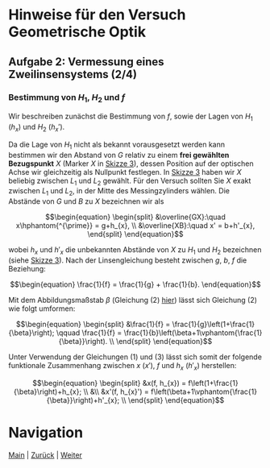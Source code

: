 # Hinweise für den Versuch Geometrische Optik

## Aufgabe 2: Vermessung eines Zweilinsensystems (2/4)

### Bestimmung von $H_{1}$, $H_{2}$ und $f$

Wir beschreiben zunächst die Bestimmung von $f$, sowie der Lagen von $H_{1}$ ($h_{x}$) und $H_{2}$ ($h_{x}'$). 

Da die Lage von $H_{1}$ nicht als bekannt vorausgesetzt werden kann bestimmen wir den Abstand von $G$ relativ zu einem **frei gewählten Bezugspunkt** $X$ (Marker $X$ in [Skizze 3](https://git.scc.kit.edu/etp-lehre/p1-for-students/-/raw/main/Geometrische%20Optik/figures/AbbeVerfahren.png)), dessen Position auf der optischen Achse wir gleichzeitig als Nullpunkt festlegen. In [Skizze 3](https://git.scc.kit.edu/etp-lehre/p1-for-students/-/raw/main/Geometrische%20Optik/figures/AbbeVerfahren.png) haben wir $X$ beliebig zwischen $L_{1}$ und $L_{2}$ gewählt. Für den Versuch sollten Sie $X$ exakt zwischen $L_{1}$ und $L_{2}$, in der Mitte des Messingzylinders wählen. Die Abstände von $G$ und $B$ zu $X$ bezeichnen wir als

```math
\begin{equation}
\begin{split}
&\overline{GX}:\quad x\hphantom{^{\prime}} = g+h_{x}, \\
&\overline{XB}:\quad x' = b+h'_{x},
\end{split}
\end{equation}
```

wobei $h_{x}$ und $h'_{x}$ die unbekannten Abstände von $X$ zu $H_{1}$ und $H_{2}$ bezeichnen (siehe [Skizze 3](https://git.scc.kit.edu/etp-lehre/p1-for-students/-/raw/main/Geometrische%20Optik/figures/AbbeVerfahren.png)). Nach der Linsengleichung besteht zwischen $g$, $b$, $f$ die Beziehung: 

```math
\begin{equation}
\frac{1}{f} = \frac{1}{g} + \frac{1}{b}.
\end{equation}
```

Mit dem Abbildungsmaßstab $\beta$ (Gleichung (2) [hier](https://git.scc.kit.edu/etp-lehre/p1-for-students/-/blob/main/Geometrische%20Optik/Hinweise-Aufgabe-2.md)) lässt sich Gleichung (2) wie folgt umformen: 

```math
\begin{equation}
\begin{split}
&\frac{1}{f} = \frac{1}{g}\left(1+\frac{1}{\beta}\right); \qquad
\frac{1}{f} = \frac{1}{b}\left(\beta+1\vphantom{\frac{1}{\beta}}\right). \\
\end{split}
\end{equation}
```

Unter Verwendung der Gleichungen (1) und (3) lässt sich somit der folgende funktionale Zusammenhang zwischen $x$ ($x'$), $f$ und $h_{x}$ ($h'_{x}$) herstellen: 

```math
\begin{equation}
\begin{split}
&x(f, h_{x}) = f\left(1+\frac{1}{\beta}\right)+h_{x}; \\
&\\
&x'(f, h_{x}') = f\left(\beta+1\vphantom{\frac{1}{\beta}}\right)+h'_{x}; \\
\end{split}
\end{equation}
```

# Navigation

 [Main](https://git.scc.kit.edu/etp-lehre/p1-for-students/-/tree/main/Geometrische%20Optik) | [Zurück](https://git.scc.kit.edu/etp-lehre/p1-for-students/-/blob/main/Geometrische%20Optik/Hinweise-Aufgabe-2.md) | [Weiter](https://git.scc.kit.edu/etp-lehre/p1-for-students/-/blob/main/Geometrische%20Optik/Hinweise-Aufgabe-2-b.md)
